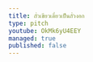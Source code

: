 ```yaml
---
title: ถั่วเขียวเดี๋ยวเป็นถั่วงอก
type: pitch
youtube: OkMk6yU4EEY
managed: true
published: false
---
```

